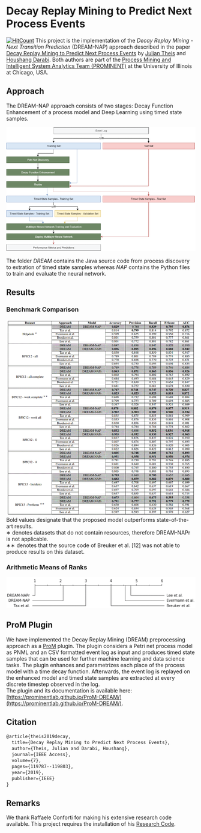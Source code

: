 # Decay Replay Mining to Predict Next Process Events
[![HitCount](http://hits.dwyl.io/Julian-Theis/DREAM-NAP.svg)](http://hits.dwyl.io/Julian-Theis/DREAM-NAP)
This project is the implementation of the *Decay Replay Mining - Next Transition Prediction* (DREAM-NAP) approach described in the paper [Decay Replay Mining to Predict Next Process Events](https://ieeexplore.ieee.org/document/8811455) by [Julian Theis](http://julian-theis.github.io) and [Houshang Darabi](https://scholar.google.com/citations?user=PVzYdvoAAAAJ). Both authors are part of the [Process Mining and Intelligent System Analytics Team (PROMINENT)](https://prominent.uic.edu/) at the University of Illinois at Chicago, USA. 

## Approach
The DREAM-NAP approach consists of two stages: Decay Function Enhancement of a process model and Deep Learning using timed state samples.

![DREAM-NAP Flow Diagram](https://github.com/Julian-Theis/DREAM-NAP/blob/master/images/flow_diagram.gif?raw=true)

The folder *DREAM* contains the Java source code from process discovery to extration of timed state samples whereas *NAP* contains the Python files to train and evaluate the neural network.

## Results
### Benchmark Comparison
![Results](https://github.com/Julian-Theis/DREAM-NAP/blob/master/images/results.gif?raw=true)
Bold values designate that the proposed model outperforms state-of-the-art results.  
∗ denotes datasets that do not contain resources, therefore DREAM-NAPr is not applicable.  
∗∗ denotes that the source code of Breuker et al. [12] was not able to produce results on this dataset.

### Arithmetic Means of Ranks
![Arithmetic Ranks](https://github.com/Julian-Theis/DREAM-NAP/blob/master/images/ranks.gif?raw=true)

## ProM Plugin
We have implemented the Decay Replay Mining (DREAM) preprocessing approach as a [ProM](http://www.promtools.org) plugin. The plugin considers a Petri net process model as PNML and an CSV formatted event log as input and produces timed state samples that can be used for further machine learning and data science tasks. The plugin enhances and parametrizes each place of the process model with a time decay function. Afterwards, the event log is replayed on the enhanced model and timed state samples are extracted at every discrete timestep observed in the log.  
The plugin and its documentation is available here: [https://prominentlab.github.io/ProM-DREAM/](https://prominentlab.github.io/ProM-DREAM/).

## Citation
```
@article{theis2019decay,
  title={Decay Replay Mining to Predict Next Process Events},
  author={Theis, Julian and Darabi, Houshang},
  journal={IEEE Access},
  volume={7},
  pages={119787--119803},
  year={2019},
  publisher={IEEE}
}
```

## Remarks
We thank Raffaele Conforti for making his extensive research code available. This project requires the installation of his [Research Code](https://github.com/raffaeleconforti/ResearchCode).
